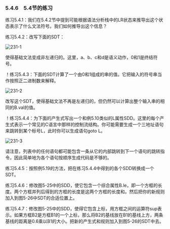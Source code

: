### 5.4.6　5.4节的练习

练习5.4.1：我们在5.4.2节中提到可能根据语法分析栈中的LR状态来推导出这个状态表示了什么文法符号。我们如何推导出这个信息？

练习5.4.2：改写下面的SDT：

![231-1](../Images/image04354.jpeg)

使得基础文法变成非左递归的。这里，a、b、c和d是语义动作，0和1是终结符号。

！练习5.4.3：下面的SDT计算了一个由0和1组成的串的值。它把输入的符号串当作按照正二进制数来解释。

![231-2](../Images/image04355.jpeg)

改写这个SDT，使得基础文法不再是左递归的，但仍然可以计算出整个输入串的相同的B.val的值。

！练习5.4.4：为下面的产生式写出一个和例5.10类似的L属性SDD。这里的每个产生式表示一个常见的C语言中那样的控制流结构。你可能需要生成一个三地址语句来跳转到某个标号L，此时你可以生成语句goto L。

![231-3](../Images/image04356.jpeg)

请注意，列表中的任何语句都可能包含一条从它的内部跳转到下一个语句的跳转指令，因此简单地为各个语句按顺序生成代码是不够的。

练习5.4.5：按照例5.19的方法，把在练习5.4.4中得到的各个SDD转换成一个SDT。

练习5.4.6：修改图5-25中的SDD，使它包含一个综合属性B.le，即一个方框的长度。两个方框并列后得到的方框的长度是这两个方框的长度和。然后把你的新规则加入到图5-26中SDT的合适位置上。

练习5.4.7：修改图5-25中的SDD，使得它包含上标，用方框之间的运算符sup表示。如果方框B2是方框B1的一个上标，那么将B2的基线放在B1的基线上方，两条基线的距离是0.6乘以B1的大小。把新的产生式和规则加入到图5-26的SDT中去。